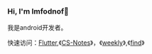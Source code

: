 ### Hi, I'm Imfodnof👋

我是android开发者。

快速访问：[Flutter](https://github.com/flutter/flutter),《[CS-Notes](https://github.com/CyC2018/CS-Notes)》，《[weekly](https://www.yuque.com/ruanyf/weekly)》,《[find](https://www.yuque.com/Imfondof/find)》

<!--
**Imfondof/imfondof** is a ✨ _special_ ✨ repository because its `README.md` (this file) appears on your GitHub profile.

Here are some ideas to get you started:

- 🔭 I’m currently working on ...
- 🌱 I’m currently learning ...
- 👯 I’m looking to collaborate on ...
- 🤔 I’m looking for help with ...
- 💬 Ask me about ...
- 📫 How to reach me: ...
- 😄 Pronouns: ...
- ⚡ Fun fact: ...
-->

